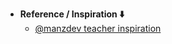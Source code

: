 - **Reference / Inspiration ⬇️**
  - [@manzdev teacher inspiration](https://codepen.io/manz/pen/mdKaXqQ)
